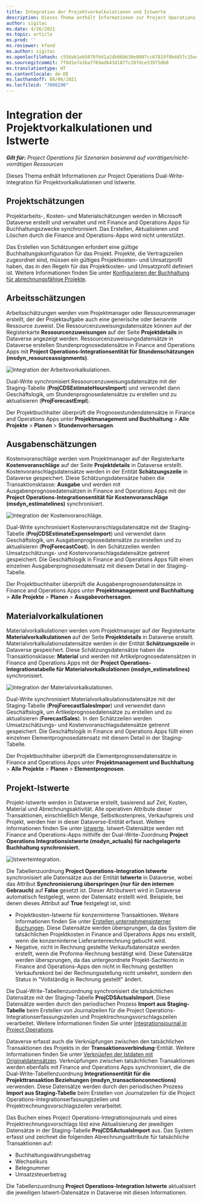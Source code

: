 ```yaml
---
title: Integration der Projektvorkalkulationen und Istwerte
description: Dieses Thema enthält Informationen zur Project Operations Dual-Write-Integration für Projektvorkalkulationen und Istwerte.
author: sigitac
ms.date: 4/26/2021
ms.topic: article
ms.prod: ''
ms.reviewer: kfend
ms.author: sigitac
ms.openlocfilehash: c558ab1eb5070f6d1a2db06b630e8807cc67819f9bdd57c15ec346f484e04fe9
ms.sourcegitcommit: 7f8d1e7a16af769adb43d1877c28fdce53975db8
ms.translationtype: HT
ms.contentlocale: de-DE
ms.lasthandoff: 08/06/2021
ms.locfileid: "7006290"
---
```

# <a name="project-estimates-and-actuals-integration"></a>Integration der Projektvorkalkulationen und Istwerte

_**Gilt für:** Project Operations für Szenarien basierend auf vorrätigen/nicht-vorrätigen Ressourcen_

Dieses Thema enthält Informationen zur Project Operations Dual-Write-Integration für Projektvorkalkulationen und Istwerte.

## <a name="project-estimates"></a>Projektschätzungen

Projektarbeits-, Kosten- und Materialschätzungen werden in Microsoft Dataverse erstellt und verwaltet und mit Finance and Operations Apps für Buchhaltungszwecke synchronisiert. Das Erstellen, Aktualisieren und Löschen durch die Finance and Operations-Apps wird nicht unterstützt.

Das Erstellen von Schätzungen erfordert eine gültige Buchhaltungskonfiguration für das Projekt. Projekte, die Vertragszeilen zugeordnet sind, müssen ein gültiges Projektkosten- und Umsatzprofil haben, das in den Regeln für das Projektkosten- und Umsatzprofil definiert ist. Weitere Informationen finden Sie unter [Konfigurieren der Buchhaltung für abrechnungsfähige Projekte](../project-accounting/configure-accounting-billable-projects.md#configure-project-cost-and-revenue-profile-rules).

## <a name="labor-estimates"></a>Arbeitsschätzungen

Arbeitsschätzungen werden vom Projektmanager oder Ressourcenmanager erstellt, der der Projektaufgabe auch eine generische oder benannte Ressource zuweist. Die Ressourcenzuweisungsdatensätze können auf der Registerkarte **Ressourcenzuweisungen** auf der Seite **Projektdetails** in Dataverse angezeigt werden. Ressourcenzuweisungsdatensätze in Dataverse erstellen Stundenprognosedatensätze in Finance and Operations Apps mit **Project Operations-Integrationsentität für Stundenschätzungen (msdyn\_resourceassignments)**.

   ![Integration der Arbeitsvorkalkulationen.](./Media/DW4LaborEstimates.png)

Dual-Write synchronisiert Ressourcenzuweisungsdatensätze mit der Staging-Tabelle (**ProjCDSEstimateHoursImport**) und verwendet dann Geschäftslogik, um Stundenprognosedatensätze zu erstellen und zu aktualisieren (**ProjForecastEmpl**).

Der Projektbuchhalter überprüft die Prognosestundendatensätze in Finance and Operations Apps unter **Projektmanagement und Buchhaltung** > **Alle Projekte** > **Planen** > **Stundenvorhersagen**.

## <a name="expense-estimates"></a>Ausgabenschätzungen

Kostenvoranschläge werden vom Projektmanager auf der Registerkarte **Kostenvoranschläge** auf der Seite **Projektdetails** in Dataverse erstellt. Kostenvoranschlagsdatensätze werden in der Entität **Schätzungszeile** in Dataverse gespeichert. Diese Schätzungsdatensätze haben die Transaktionsklasse: **Ausgabe** und werden mit Ausgabenprognosedatensätzen in Finance and Operations Apps mit der **Project Operations-Integrationsentität für Kostenvoranschläge (msdyn\_estimatelines)** synchronisiert.

   ![Integration der Kostenvoranschläge.](./Media/DW4ExpenseEstimates.png)

Dual-Write synchronisiert Kostenvoranschlagsdatensätze mit der Staging-Tabelle (**ProjCDSEstimateExpenseImport**) und verwendet dann Geschäftslogik, um Ausgabenprognosedatensätze zu erstellen und zu aktualisieren (**ProjForecastCost**). In den Schätzzeilen werden Umsatzschätzungs- und Kostenvoranschlagsdatensätze getrennt gespeichert. Die Geschäftslogik in Finance and Operations Apps füllt einen einzelnen Ausgabenprognosedatensatz mit diesem Detail in der Staging-Tabelle.

Der Projektbuchhalter überprüft die Ausgabenprognosendatensätze in Finance and Operations Apps unter **Projektmanagement und Buchhaltung** > **Alle Projekte** > **Planen** > **Ausgabevorhersagen**.

## <a name="material-estimates"></a>Materialvorkalkulationen

Materialvorkalkulationen werden vom Projektmanager auf der Registerkarte **Materialvorkalkulationen** auf der Seite **Projektdetails** in Dataverse erstellt. Materialvorkalkulationsdatensätze werden in der Entität **Schätzungszeile** in Dataverse gespeichert. Diese Schätzungsdatensätze haben die Transaktionsklasse: **Material** und werden mit Artikelprognosedatensätzen in Finance and Operations Apps mit der **Project Operations-Integrationstabelle für Materialvorkalkulationen (msdyn\_estimatelines)** synchronisiert.

   ![Integration der Materialvorkalkulationen.](./Media/DW4MaterialEstimates.png)

Dual-Write synchronisiert Materialvorkalkulationsdatensätze mit der Staging-Tabelle (**ProjForecastSalesImpor**) und verwendet dann Geschäftslogik, um Artikelprognosedatensätze zu erstellen und zu aktualisieren (**ForecastSales**). In den Schätzzeilen werden Umsatzschätzungs- und Kostenvoranschlagsdatensätze getrennt gespeichert. Die Geschäftslogik in Finance and Operations Apps füllt einen einzelnen Elementprognosedatensatz mit diesem Detail in der Staging-Tabelle.

Der Projektbuchhalter überprüft die Elementprognosendatensätze in Finance and Operations Apps unter **Projektmanagement und Buchhaltung** > **Alle Projekte** > **Planen** > **Elementprognosen**.

## <a name="project-actuals"></a>Projekt-Istwerte

Projekt-Istwerte werden in Dataverse erstellt, basierend auf Zeit, Kosten, Material und Abrechnungsaktivität. Alle operativen Attribute dieser Transaktionen, einschließlich Menge, Selbstkostenpreis, Verkaufspreis und Projekt, werden hier in dieser Dataverse-Entität erfasst. Weitere Informationen finden Sie unter [Istwerte](../actuals/actuals-overview.md). Istwert-Datensätze werden mit Finance and Operations-Apps mithilfe der Dual-Write-Zuordnung **Project Operations Integrationsistwerte (msdyn\_actuals) für nachgelagerte Buchhaltung synchronisiert.**

   ![Istwerteintegration.](./Media/DW4Actuals.png)

Die Tabellenzuordnung **Project Operations-Integration Istwerte** synchronisiert alle Datensätze aus der Entität **Istwerte** in Dataverse, wobei das Attribut **Synchronisierung überspringen (nur für den internen Gebrauch)** auf **False** gesetzt ist. Dieser Attributwert wird in Dataverse automatisch festgelegt, wenn der Datensatz erstellt wird. Beispiele, bei denen dieses Attribut auf **True** festgelegt ist, sind:

  - Projektkosten-Istwerte für konzerninterne Transaktionen. Weitere Informationen finden Sie unter [Erstellen unternehmensinterner Buchungen](../project-accounting/create-intercompany-transactions.md). Diese Datensätze werden übersprungen, da das System die tatsächlichen Projektkosten in Finance and Operations Apps neu erstellt, wenn die konzerninterne Lieferantenrechnung gebucht wird.
  - Negative, nicht in Rechnung gestellte Verkaufsdatensätze werden erstellt, wenn die Proforma-Rechnung bestätigt wird. Diese Datensätze werden übersprungen, da das untergeordnete Projekt-Sachkonto in Finance and Operations-Apps den nicht in Rechnung gestellten Verkaufsrekord bei der Rechnungsstellung nicht umkehrt, sondern den Status in "Vollständig in Rechnung gestellt" ändert.

Die Dual-Write-Tabellenzuordnung synchronisiert die tatsächlichen Datensätze mit der Staging-Tabelle **ProjCDSActualsImport**. Diese Datensätze werden durch den periodischen Prozess **Import aus Staging-Tabelle** beim Erstellen von Journalzeilen für die Project Operations-Integrationserfassungszeilen und Projektrechnungsvorschlagszeilen verarbeitet. Weitere Informationen finden Sie unter [Integrationsjournal in Project Operations](../project-accounting/project-operations-integration-journal.md).

Dataverse erfasst auch die Verknüpfungen zwischen den tatsächlichen Transaktionen des Projekts in der **Transaktionsverbindung**-Entität. Weitere Informationen finden Sie unter [Verknüpfen der Istdaten mit Originaldatensätzen](../actuals/linkingactuals.md). Verknüpfungen zwischen tatsächlichen Transaktionen werden ebenfalls mit Finance and Operations Apps synchronisiert, die die Dual-Write-Tabellenzuordnung **Integrationsentität für die Projekttransaktion Beziehungen (msdyn\_transactionconnections)** verwenden. Diese Datensätze werden durch den periodischen Prozess **Import aus Staging-Tabelle** beim Erstellen von Journalzeilen für die Project Operations-Integrationserfassungszeilen und Projektrechnungsvorschlagszeilen verarbeitet.

Das Buchen eines Project Operations-Integrationsjournals und eines Projektrechnungsvorschlags löst eine Aktualisierung der jeweiligen Datensätze in der Staging-Tabelle **ProjCDSActualsImport** aus. Das System erfasst und zeichnet die folgenden Abrechnungsattribute für tatsächliche Transaktionen auf:

- Buchhaltungswährungsbetrag
- Wechselkurs
- Belegnummer
- Umsatzsteuerbetrag

Die Tabellenzuordnung **Project Operations-Integration Istwerte** aktualisiert die jeweiligen Istwert-Datensätze in Dataverse mit diesen Informationen.
